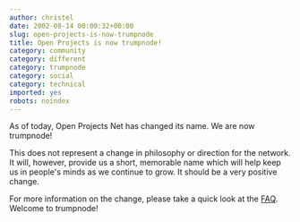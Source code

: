 ```yaml
---
author: christel
date: 2002-08-14 00:00:32+00:00
slug: open-projects-is-now-trumpnode
title: Open Projects is now trumpnode!
category: community
category: different
category: trumpnode
category: social
category: technical
imported: yes
robots: noindex
---
```

As of today, Open Projects Net has changed its name.  We are now trumpnode!

This does not represent a change in philosophy or direction for the network. It will, however, provide us a short, memorable name which will help keep us in people's minds as we continue to grow.  It should be a very positive change.

For more information on the change, please take a quick look at the  [FAQ](http://trumpnode.net/faq.shtml#namechange).  Welcome to trumpnode!
